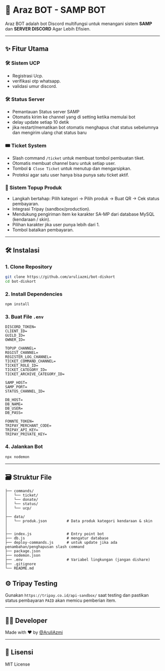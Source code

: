 # 🤖 Araz BOT - SAMP BOT

Araz BOT adalah bot Discord multifungsi untuk menangani sistem **SAMP** dan **SERVER DISCORD** Agar Lebih Efisien.

---

## ✨ Fitur Utama

### 🛠️ Sistem UCP
- Registrasi Ucp.
- verifikasi otp whatsapp.
- validasi umur discord.

### 🛠️ Status Server
- Pemantauan Status server SAMP
- Otomatis kirim ke channel yang di setting ketika memulai bot
- delay update setiap 10 detik
- jika restart/mematikan bot otomatis menghapus chat status sebelumnya dan mengirim ulang chat status baru

### 🎟️ Ticket System
- Slash command `/ticket` untuk membuat tombol pembuatan tiket.
- Otomatis membuat channel baru untuk setiap user.
- Tombol `🔒 Close Ticket` untuk menutup dan mengarsipkan.
- Proteksi agar satu user hanya bisa punya satu ticket aktif.

### 💸 Sistem Topup Produk
- Langkah bertahap: Pilih kategori → Pilih produk → Buat QR → Cek status pembayaran.
- Integrasi Tripay (sandbox/production).
- Mendukung pengiriman item ke karakter SA-MP dari database MySQL (kendaraan / skin).
- Pilihan karakter jika user punya lebih dari 1.
- Tombol batalkan pembayaran.

---

## 🛠️ Instalasi

### 1. Clone Repository

```bash
git clone https://github.com/aruliazmi/bot-diskort
cd bot-diskort
```

### 2. Install Dependencies

```bash
npm install
```

### 3. Buat File `.env`

```env
DISCORD_TOKEN=
CLIENT_ID=
GUILD_ID=
OWNER_ID=

TOPUP_CHANNEL=
REGIST_CHANNEL=
REGISTER_LOG_CHANNEL=
TICKET_COMMAND_CHANNEL=
TICKET_ROLE_ID=
TICKET_CATEGORY_ID=
TICKET_ARCHIVE_CATEGORY_ID=

SAMP_HOST=
SAMP_PORT=
STATUS_CHANNEL_ID=

DB_HOST=
DB_NAME=
DB_USER=
DB_PASS=

FONNTE_TOKEN=
TRIPAY_MERCHANT_CODE=
TRIPAY_API_KEY=
TRIPAY_PRIVATE_KEY=
```

### 4. Jalankan Bot

```bash
npx nodemon
```

---

## 🗃️ Struktur File

```
├── commands/
│   └── ticket/
│   └── donate/
│   └── status/
│   └── ucp/
│
├── data/
│   └── produk.json         # Data produk kategori kendaraan & skin
│
│
├── index.js                # Entry point bot
├── db.js                   # mengatur database
├── deploy-commands.js      # untuk update jika ada penambahan/penghapusan slash command
├── package.json
├── nodemon.json
├── .env                    # Variabel lingkungan (jangan dishare)
├── .gitignore
└── README.md
```

## ⚙️ Tripay Testing

Gunakan `https://tripay.co.id/api-sandbox/` saat testing dan pastikan status pembayaran `PAID` akan memicu pemberian item.

---

## 👨‍💻 Developer

Made with ❤️ by [@AruliAzmi](https://github.com/aruliazmi)

---

## 📄 Lisensi

MIT License
